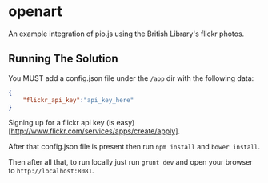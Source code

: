 openart
=======

An example integration of pio.js using the British Library's flickr photos.

## Running The Solution

You MUST add a config.json file under the `/app` dir with the following data:

````json
{
    "flickr_api_key":"api_key_here"
}
````

Signing up for a flickr api key (is easy)[http://www.flickr.com/services/apps/create/apply].

After that config.json file is present then run `npm install` and `bower install`.

Then after all that, to run locally just run `grunt dev` and open your browser to `http://localhost:8081`.

